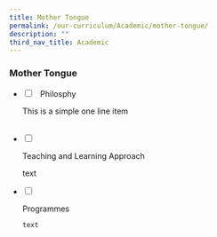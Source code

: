 ```yaml
---
title: Mother Tongue
permalink: /our-curriculum/Academic/mother-tongue/
description: ""
third_nav_title: Academic
---
```

### Mother Tongue

<ul class="jekyllcodex_accordion">

<li>

<input type="checkbox" id="accordion1">
 
<label for="accordion1">Philosphy</label>

<div>

<p>This is a simple one line item</p>

</div>

</li>  

<li>

<input type="checkbox" id="accordion2">

<label for="accordion2">Teaching and Learning Approach</label>

<div>

<p>
text
</p>

</div>

</li>

<li>

<input type="checkbox" id="accordion3">

<label for="accordion3">Programmes</label>

<div>

<p>

	text
</p>

</div>

</li>

 
</ul>